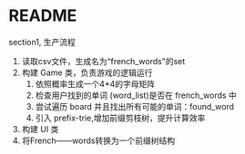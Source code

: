 # README
section1, 生产流程
1. 读取csv文件，生成名为“french_words"的set
2. 构建 Game 类，负责游戏的逻辑运行
   1. 依照概率生成一个4*4的字母矩阵
   2. 检查用户找到的单词 (word_list)是否在 french_words 中 
   3. 尝试遍历 board 并且找出所有可能的单词：found_word 
   4. 引入 prefix-trie,增加前缀剪枝树，提升计算效率 
4. 构建 UI 类
5. 将French——words转换为一个前缀树结构




